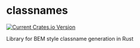 # classnames
[![Current Crates.io Version](https://img.shields.io/crates/v/classnames.svg)](https://crates.io/crates/classnames)

Library for BEM style classname generation in Rust

